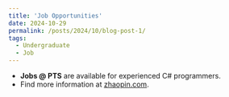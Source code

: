 ```yaml
---
title: 'Job Opportunities'
date: 2024-10-29
permalink: /posts/2024/10/blog-post-1/
tags:
  - Undergraduate
  - Job
---
```


- **Jobs @ PTS** are available for experienced C# programmers.   
- Find more information at [zhaopin.com](https://jobs.zhaopin.com/CC252170630J40655993510.htm?refcode=4021&srccode=402101&preactionid=d52a25ba-96fd-41bb-ac66-36eb9367118a).  




